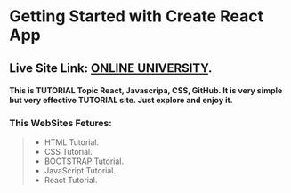 # Getting Started with Create React App

## Live Site Link: [ONLINE UNIVERSITY](https://context-pra-58.web.app).

#### This is TUTORIAL Topic React, Javascripa, CSS, GitHub. It is very simple but very effective TUTORIAL site. Just explore and enjoy it.

### This WebSites Fetures:

> - HTML Tutorial.
> - CSS Tutorial.
> - BOOTSTRAP Tutorial.
> - JavaScript Tutorial.
> - React Tutorial.
